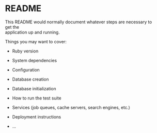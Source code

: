 # README

This README would normally document whatever steps are necessary to get the    
application up and running.

Things you may want to cover:                                

* Ruby version

* System dependencies  

* Configuration  

* Database creation

* Database initialization

* How to run the test suite

* Services (job queues, cache servers, search engines, etc.)

* Deployment instructions

* ...
